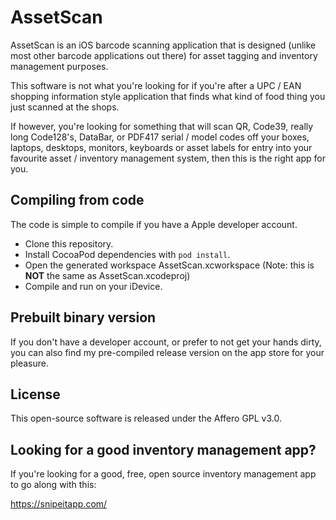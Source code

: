 # AssetScan

AssetScan is an iOS barcode scanning application that is designed (unlike most other barcode applications out there) for asset tagging and inventory management purposes.

This software is not what you're looking for if you're after a UPC / EAN shopping information style application that finds what kind of food thing you just scanned at the shops.

If however, you're looking for something that will scan QR, Code39, really long Code128's, DataBar, or PDF417 serial / model codes off your boxes, laptops, desktops, monitors, keyboards or asset labels for entry into your favourite asset / inventory management system, then this is the right app for you.

## Compiling from code

The code is simple to compile if you have a Apple developer account.

* Clone this repository.
* Install CocoaPod dependencies with `pod install`.
* Open the generated workspace AssetScan.xcworkspace (Note: this is **NOT** the same as AssetScan.xcodeproj)
* Compile and run on your iDevice.

## Prebuilt binary version

If you don't have a developer account, or prefer to not get your hands dirty, you can also find my pre-compiled release version on the app store for your pleasure.

## License

This open-source software is released under the Affero GPL v3.0.

## Looking for a good inventory management app?

If you're looking for a good, free, open source inventory management app to go along with this:

https://snipeitapp.com/
